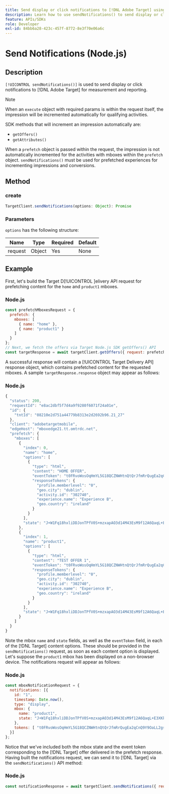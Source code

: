 ```yaml
---
title: Send display or click notifications to [!DNL Adobe Target] using the Node.js SDK
description: Learn how to use sendNotifications() to send display or click notifications to [!DNL Adobe Target] for measurement and reporting.
feature: APIs/SDKs
role: Developer
exl-id: 84bb6a28-423c-457f-8772-8e3f70e06a6c
---
```

# Send Notifications (Node.js)

## Description

`[!UICONTROL sendNotifications()]` is used to send display or click notifications to [!DNL Adobe Target] for measurement and reporting.

>[!NOTE]
>
>When an `execute` object with required params is within the request itself, the impression will be incremented automatically for qualifying activities.

SDK methods that will increment an impression automatically are:

* `getOffers()`
* `getAttributes()`

When a `prefetch` object is passed within the request, the impression is not automatically incremented for the activities with mboxes within the `prefetch` object. `sendNotifications()` must be used for prefetched experiences for incrementing impressions and conversions.

## Method

### create

```js {line-numbers="true"}
TargetClient.sendNotifications(options: Object): Promise
```

### Parameters

`options` has the following structure:

|Name|Type|Required|Default|
| --- | --- | --- | --- |
|request|Object|Yes|None|

## Example

First, let's build the Target D[!UICONTROL ]elivery API request for prefetching content for the `home` and `product1` mboxes.

### Node.js

```js {line-numbers="true"}
const prefetchMboxesRequest = {
  prefetch: {
    mboxes: [
      { name: "home" },
      { name: "product1" }
    ]
  }
};
// Next, we fetch the offers via Target Node.js SDK getOffers() API
const targetResponse = await targetClient.getOffers({ request: prefetchMboxesRequest });
```

A successful response will contain a [!UICONTROL Target Delivery API] response object, which contains prefetched content for the requested mboxes. A sample `targetResponse.response` object may appear as follows:

### Node.js

```js {line-numbers="true"}
{
  "status": 200,
  "requestId": "e8ac2dbf5f7d4a9f9280f6071f24a01e",
  "id": {
    "tntId": "08210e2d751a44779b8313e2d2692b96.21_27"
  },
  "client": "adobetargetmobile",
  "edgeHost": "mboxedge21.tt.omtrdc.net",
  "prefetch": {
    "mboxes": [
      {
        "index": 0,
        "name": "home",
        "options": [
          {
            "type": "html",
            "content": "HOME OFFER",
            "eventToken": "t0FRvoWosOqHmYL5G18QCZNWHtnQtQrJfmRrQugEa2qCnQ9Y9OaLL2gsdrWQTvE54PwSz67rmXWmSnkXpSSS2Q==",
            "responseTokens": {
              "profile.memberlevel": "0",
              "geo.city": "dublin",
              "activity.id": "302740",
              "experience.name": "Experience B",
              "geo.country": "ireland"
            }
          }
        ],
        "state": "J+W1Fq18hxliDDJonTPfV0S+mzxapAO3d14M43EsM9f12A6QaqL+E3XKkRFlmq9U"
      },
      {
        "index": 1,
        "name": "product1",
        "options": [
          {
            "type": "html",
            "content": "TEST OFFER 1",
            "eventToken": "t0FRvoWosOqHmYL5G18QCZNWHtnQtQrJfmRrQugEa2qCnQ9Y9OaLL2gsdrWQTvE54PwSz67rmXWmSnkXpSSS2Q==",
            "responseTokens": {
              "profile.memberlevel": "0",
              "geo.city": "dublin",
              "activity.id": "302740",
              "experience.name": "Experience B",
              "geo.country": "ireland"
            }
          }
        ],
        "state": "J+W1Fq18hxliDDJonTPfV0S+mzxapAO3d14M43EsM9f12A6QaqL+E3XKkRFlmq9U"
      }
    ]
  }
}
```

Note the mbox `name` and `state` fields, as well as the `eventToken` field, in each of the [!DNL Target] content options. These should be provided in the `sendNotifications()` request, as soon as each content option is displayed. Let's suppose the `product1` mbox has been displayed on a non-browser device. The notifications request will appear as follows:

### Node.js

```js {line-numbers="true"}
const mboxNotificationRequest = {
  notifications: [{
    id: "1",
    timestamp: Date.now(),
    type: "display",
    mbox: {
      name: "product1",
      state: "J+W1Fq18hxliDDJonTPfV0S+mzxapAO3d14M43EsM9f12A6QaqL+E3XKkRFlmq9U"
    },
    tokens: [ "t0FRvoWosOqHmYL5G18QCZNWHtnQtQrJfmRrQugEa2qCnQ9Y9OaLL2gsdrWQTvE54PwSz67rmXWmSnkXpSSS2Q==" ]
  }]
};
```

Notice that we've included both the mbox state and the event token corresponding to the [!DNL Target] offer delivered in the prefetch response. Having built the notifications request, we can send it to [!DNL Target] via the `sendNotifications()` API method:

### Node.js

```js {line-numbers="true"}
const notificationResponse = await targetClient.sendNotifications({ request: mboxNotificationRequest });
```
